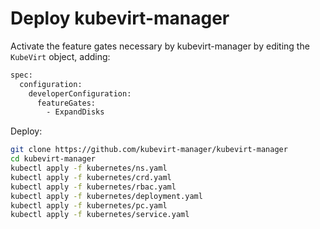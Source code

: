 # Deploy kubevirt-manager

Activate the feature gates necessary by kubevirt-manager by editing the `KubeVirt` object, adding:

```bash
spec:
  configuration:
    developerConfiguration: 
      featureGates:
        - ExpandDisks
```

Deploy:

```bash
git clone https://github.com/kubevirt-manager/kubevirt-manager
cd kubevirt-manager
kubectl apply -f kubernetes/ns.yaml
kubectl apply -f kubernetes/crd.yaml
kubectl apply -f kubernetes/rbac.yaml
kubectl apply -f kubernetes/deployment.yaml
kubectl apply -f kubernetes/pc.yaml
kubectl apply -f kubernetes/service.yaml
```